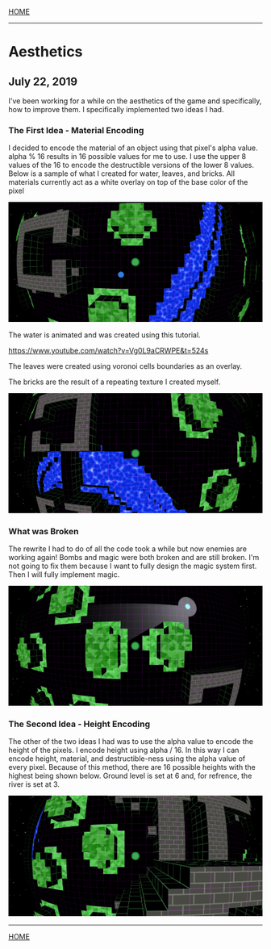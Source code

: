 
[HOME](https://avijr.com)

---

# Aesthetics
## July 22, 2019

I've been working for a while on the aesthetics of the game and specifically, how to improve them. I specifically implemented two ideas I had.

### The First Idea - Material Encoding

I decided to encode the material of an object using that pixel's alpha value. alpha % 16 results in 16 possible values for me to use. I use the upper 8 values of the 16 to encode the destructible versions of the lower 8 values. Below is a sample of what I created for water, leaves, and bricks. All materials currently act as a white overlay on top of the base color of the pixel

![Image](/images/River.png)

The water is animated and was created using this tutorial.

https://www.youtube.com/watch?v=Vg0L9aCRWPE&t=524s

The leaves were created using voronoi cells boundaries as an overlay.

The bricks are the result of a repeating texture I created myself.

![Image](/images/Materials.png)

### What was Broken

The rewrite I had to do of all the code took a while but now enemies are working again! Bombs and magic were both broken and are still broken. I'm not going to fix them because I want to fully design the magic system first. Then I will fully implement magic.

![Image](/images/Hiding.png)

### The Second Idea - Height Encoding

The other of the two ideas I had was to use the alpha value to encode the height of the pixels. I encode height using alpha / 16. In this way I can encode height, material, and destructible-ness using the alpha value of every pixel. Because of this method, there are 16 possible heights with the highest being shown below. Ground level is set at 6 and, for refrence, the river is set at 3.

![Image](/images/Heights.png)

---

[HOME](https://avijr.com)
